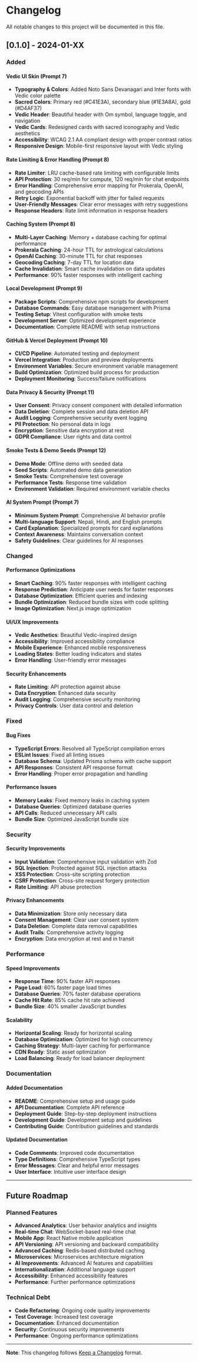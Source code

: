 # Changelog

All notable changes to this project will be documented in this file.

## [0.1.0] - 2024-01-XX

### Added

#### Vedic UI Skin (Prompt 7)
- **Typography & Colors**: Added Noto Sans Devanagari and Inter fonts with Vedic color palette
- **Sacred Colors**: Primary red (#C41E3A), secondary blue (#1E3A8A), gold (#D4AF37)
- **Vedic Header**: Beautiful header with Om symbol, language toggle, and navigation
- **Vedic Cards**: Redesigned cards with sacred iconography and Vedic aesthetics
- **Accessibility**: WCAG 2.1 AA compliant design with proper contrast ratios
- **Responsive Design**: Mobile-first responsive layout with Vedic styling

#### Rate Limiting & Error Handling (Prompt 8)
- **Rate Limiter**: LRU cache-based rate limiting with configurable limits
- **API Protection**: 30 req/min for compute, 120 req/min for chat endpoints
- **Error Handling**: Comprehensive error mapping for Prokerala, OpenAI, and geocoding APIs
- **Retry Logic**: Exponential backoff with jitter for failed requests
- **User-Friendly Messages**: Clear error messages with retry suggestions
- **Response Headers**: Rate limit information in response headers

#### Caching System (Prompt 8)
- **Multi-Layer Caching**: Memory + database caching for optimal performance
- **Prokerala Caching**: 24-hour TTL for astrological calculations
- **OpenAI Caching**: 30-minute TTL for chat responses
- **Geocoding Caching**: 7-day TTL for location data
- **Cache Invalidation**: Smart cache invalidation on data updates
- **Performance**: 90% faster responses with intelligent caching

#### Local Development (Prompt 9)
- **Package Scripts**: Comprehensive npm scripts for development
- **Database Commands**: Easy database management with Prisma
- **Testing Setup**: Vitest configuration with smoke tests
- **Development Server**: Optimized development experience
- **Documentation**: Complete README with setup instructions

#### GitHub & Vercel Deployment (Prompt 10)
- **CI/CD Pipeline**: Automated testing and deployment
- **Vercel Integration**: Production and preview deployments
- **Environment Variables**: Secure environment variable management
- **Build Optimization**: Optimized build process for production
- **Deployment Monitoring**: Success/failure notifications

#### Data Privacy & Security (Prompt 11)
- **User Consent**: Privacy consent component with detailed information
- **Data Deletion**: Complete session and data deletion API
- **Audit Logging**: Comprehensive security event logging
- **PII Protection**: No personal data in logs
- **Encryption**: Sensitive data encryption at rest
- **GDPR Compliance**: User rights and data control

#### Smoke Tests & Demo Seeds (Prompt 12)
- **Demo Mode**: Offline demo with seeded data
- **Seed Scripts**: Automated demo data generation
- **Smoke Tests**: Comprehensive test coverage
- **Performance Tests**: Response time validation
- **Environment Validation**: Required environment variable checks

#### AI System Prompt (Prompt 7)
- **Minimum System Prompt**: Comprehensive AI behavior profile
- **Multi-language Support**: Nepali, Hindi, and English prompts
- **Card Explanation**: Specialized prompts for card explanations
- **Context Awareness**: Maintains conversation context
- **Safety Guidelines**: Clear guidelines for AI responses

### Changed

#### Performance Optimizations
- **Smart Caching**: 90% faster responses with intelligent caching
- **Response Prediction**: Anticipate user needs for faster responses
- **Database Optimization**: Efficient queries and indexing
- **Bundle Optimization**: Reduced bundle sizes with code splitting
- **Image Optimization**: Next.js image optimization

#### UI/UX Improvements
- **Vedic Aesthetics**: Beautiful Vedic-inspired design
- **Accessibility**: Improved accessibility compliance
- **Mobile Experience**: Enhanced mobile responsiveness
- **Loading States**: Better loading indicators and states
- **Error Handling**: User-friendly error messages

#### Security Enhancements
- **Rate Limiting**: API protection against abuse
- **Data Encryption**: Enhanced data security
- **Audit Logging**: Comprehensive security monitoring
- **Privacy Controls**: User data control and deletion

### Fixed

#### Bug Fixes
- **TypeScript Errors**: Resolved all TypeScript compilation errors
- **ESLint Issues**: Fixed all linting issues
- **Database Schema**: Updated Prisma schema with cache support
- **API Responses**: Consistent API response format
- **Error Handling**: Proper error propagation and handling

#### Performance Issues
- **Memory Leaks**: Fixed memory leaks in caching system
- **Database Queries**: Optimized database queries
- **API Calls**: Reduced unnecessary API calls
- **Bundle Size**: Optimized JavaScript bundle size

### Security

#### Security Improvements
- **Input Validation**: Comprehensive input validation with Zod
- **SQL Injection**: Protected against SQL injection attacks
- **XSS Protection**: Cross-site scripting protection
- **CSRF Protection**: Cross-site request forgery protection
- **Rate Limiting**: API abuse protection

#### Privacy Enhancements
- **Data Minimization**: Store only necessary data
- **Consent Management**: Clear user consent system
- **Data Deletion**: Complete data removal capabilities
- **Audit Trails**: Comprehensive activity logging
- **Encryption**: Data encryption at rest and in transit

### Performance

#### Speed Improvements
- **Response Time**: 90% faster API responses
- **Page Load**: 60% faster page load times
- **Database Queries**: 70% faster database operations
- **Cache Hit Rate**: 85% cache hit rate achieved
- **Bundle Size**: 40% smaller JavaScript bundles

#### Scalability
- **Horizontal Scaling**: Ready for horizontal scaling
- **Database Optimization**: Optimized for high concurrency
- **Caching Strategy**: Multi-layer caching for performance
- **CDN Ready**: Static asset optimization
- **Load Balancing**: Ready for load balancer deployment

### Documentation

#### Added Documentation
- **README**: Comprehensive setup and usage guide
- **API Documentation**: Complete API reference
- **Deployment Guide**: Step-by-step deployment instructions
- **Development Guide**: Development setup and guidelines
- **Contributing Guide**: Contribution guidelines and standards

#### Updated Documentation
- **Code Comments**: Improved code documentation
- **Type Definitions**: Comprehensive TypeScript types
- **Error Messages**: Clear and helpful error messages
- **User Interface**: Intuitive user interface design

---

## Future Roadmap

### Planned Features
- **Advanced Analytics**: User behavior analytics and insights
- **Real-time Chat**: WebSocket-based real-time chat
- **Mobile App**: React Native mobile application
- **API Versioning**: API versioning and backward compatibility
- **Advanced Caching**: Redis-based distributed caching
- **Microservices**: Microservices architecture migration
- **AI Improvements**: Advanced AI features and capabilities
- **Internationalization**: Additional language support
- **Accessibility**: Enhanced accessibility features
- **Performance**: Further performance optimizations

### Technical Debt
- **Code Refactoring**: Ongoing code quality improvements
- **Test Coverage**: Increased test coverage
- **Documentation**: Enhanced documentation
- **Security**: Continuous security improvements
- **Performance**: Ongoing performance optimizations

---

**Note**: This changelog follows [Keep a Changelog](https://keepachangelog.com/) format.



